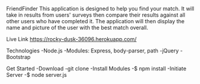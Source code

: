 
FriendFinder
This application is designed to help you find your match. It will take in results from users' surveys then compare their results against all other users who have completed it. The application will then display the name and picture of the user with the best match overall.

Live Link
https://rocky-dusk-36096.herokuapp.com/

Technologies
-Node.js
-Modules: Express, body-parser, path
-jQuery
-Bootstrap

Get Started
-Download
-git clone 
-Install Modules
-$ npm install
-Initiate Server
-$ node server.js   
